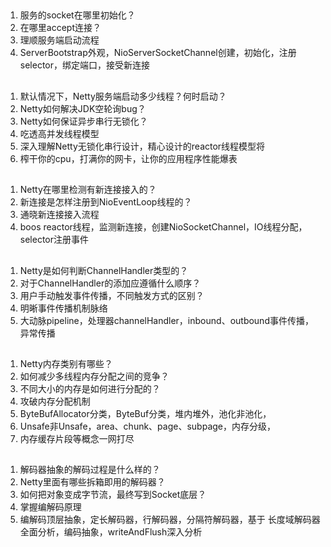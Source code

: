 ## 
1. 服务的socket在哪里初始化？ 
2. 在哪里accept连接？ 
3. 理顺服务端启动流程 
4. ServerBootstrap外观，NioServerSocketChannel创建，初始化，注册selector，绑定端口，接受新连接

## 
1. 默认情况下，Netty服务端启动多少线程？何时启动？
2. Netty如何解决JDK空轮询bug？ 
3. Netty如何保证异步串行无锁化？ 
4. 吃透高并发线程模型 
5. 深入理解Netty无锁化串行设计，精心设计的reactor线程模型将 
6. 榨干你的cpu，打满你的网卡，让你的应用程序性能爆表

##
1. Netty在哪里检测有新连接接入的？
2. 新连接是怎样注册到NioEventLoop线程的？
3. 通晓新连接接入流程
4. boos reactor线程，监测新连接，创建NioSocketChannel，IO线程分配，selector注册事件

##
1. Netty是如何判断ChannelHandler类型的？
2. 对于ChannelHandler的添加应遵循什么顺序？
3. 用户手动触发事件传播，不同触发方式的区别？
4. 明晰事件传播机制脉络
5. 大动脉pipeline，处理器channelHandler，inbound、outbound事件传播，异常传播

## 
1. Netty内存类别有哪些？
2. 如何减少多线程内存分配之间的竞争？
3. 不同大小的内存是如何进行分配的？
4. 攻破内存分配机制
5. ByteBufAllocator分类，ByteBuf分类，堆内堆外，池化非池化，
6. Unsafe非Unsafe，area、chunk、page、subpage，内存分级，
7. 内存缓存片段等概念一网打尽

## 
1. 解码器抽象的解码过程是什么样的？
2. Netty里面有哪些拆箱即用的解码器？
3. 如何把对象变成字节流，最终写到Socket底层？
4. 掌握编解码原理
5. 编解码顶层抽象，定长解码器，行解码器，分隔符解码器，基于 长度域解码器全面分析，编码抽象，writeAndFlush深入分析
